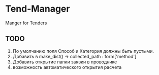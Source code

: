 # Tend-Manager
 Manger for Tenders
## TODO
 1. По умолчанию поля Способ и Категория должны быть пустыми.
 2. Добавить в make_dist() -> collected_path : form['method']
 3. Добавить открытие папки заявки в проводнике
 4. возможность автоматического открытия расчета
